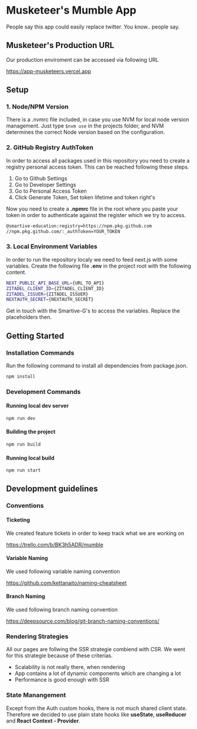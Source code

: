 # Musketeer's Mumble App

People say this app could easily replace twitter. You know.. people say. 

## Musketeer's Production URL

Our production enviroment can be accessed via following URL

https://app-musketeers.vercel.app

## Setup

### 1. Node/NPM Version

There is a .nvmrc file included, in case you use NVM for local node version management.
Just type `$nvm use` in the projects folder, and NVM determines the correct Node version based on the configuration.

### 2. GitHub Registry AuthToken

In order to access all packages used in this repository you need to create a registry personal access token.
This can be reached following these steps.

1. Go to Github Settings
2. Go to Developer Settings
3. Go to Personal Access Token
4. Click Generate Token, Set token lifetime and token right's

Now you need to create a **.npmrc** file in the root where you paste your token in order to authenticate against the register which we try to access.

```bash
@smartive-education:registry=https://npm.pkg.github.com
//npm.pkg.github.com/:_authToken=YOUR_TOKEN
```

### 3. Local Environment Variables

In order to run the repository localy we need to feed next.js with some variables.
Create the following file **.env** in the project root with the following content.

```bash
NEXT_PUBLIC_API_BASE_URL={URL_TO_API}
ZITADEL_CLIENT_ID={ZITADEL_CLIENT_ID}
ZITADEL_ISSUER={ZITADEL_ISSUER}
NEXTAUTH_SECRET={NEXTAUTH_SECRET}
```

Get in touch with the Smartive-G's to access the variables. Replace the placeholders then.

## Getting Started

### Installation Commands

Run the following command to install all dependencies from package.json.

```bash
npm install
```

### Development Commands

#### Running local dev server
```bash
npm run dev
```

#### Building the project
```bash
npm run build
```

#### Running local build
```bash
npm run start
```

## Development guidelines

### Conventions
#### Ticketing
We created feature tickets in order to keep track what we are working on

https://trello.com/b/BK3h5ADR/mumble

#### Variable Naming
We used following variable naming convention

https://github.com/kettanaito/naming-cheatsheet

#### Branch Naming
We used following branch naming convention

https://deepsource.com/blog/git-branch-naming-conventions/

### Rendering Strategies
All our pages are follwing the SSR strategie combiend with CSR. We went for this strategie because of these criterias.

- Scalability is not really there, when rendering
- App contains a lot of dynamic components which are changing a lot
- Performance is good enough with SSR

### State Manangement 
Except from the Auth custom hooks, there is not much shared client state. Therefore we decided to use plain state hooks like **useState**, **useReducer** and **React Context - Provider**.